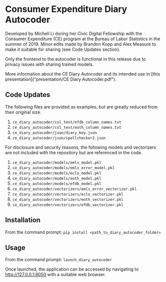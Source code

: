 # Consumer Expenditure Diary Autocoder

Developed by Michell Li during her Civic Digital Fellowship with the Consumer Expenditure (CE) program at the Bureau of Labor Statistics in the summer of 2019. Minor edits made by Brandon Kopp and Alex Measure to make it suitable for sharing (see Code Updates section).

Only the frontend to the autocoder is functional in this release due to privacy issues with sharing trained models.

More information about the CE Diary Autocoder and its intended use in [this presentation]("presentation/CE Diary Autocoder.pdf").

## Code Updates

The following files are provided as examples, but are greatly reduced from their original size.

1. `ce_diary_autocoder/col_text/efdb_column_names.txt`
2. `ce_diary_autocoder/col_text/eoth_column_names.txt`
3. `ce_diary_autocoder/json/diary_key.json`
4. `ce_diary_autocoder/json/spellchecker2.json`

For disclosure and security reasons, the following models and vectorizers are not included with the repository but are referenced in the code.

1. `ce_diary_autocoder/models/emls_model.pkl`
2. `ce_diary_autocoder/models/emls_error_model.pkl`
3. `ce_diary_autocoder/models/eclo_model.pkl`
4. `ce_diary_autocoder/models/eoth_model.pkl`
5. `ce_diary_autocoder/models/efdb_model.pkl`
6. `ce_diary_autocoder/vectorizers/emls_error_vectorizer.pkl`
7. `ce_diary_autocoder/vectorizers/eclo_vectorizer.pkl`
8. `ce_diary_autocoder/vectorizers/eoth_vectorizer.pkl`
9. `ce_diary_autocoder/vectorizers/efdb_vectorizer.pkl`

## Installation

From the command prompt:
`pip install <path_to_diary_autocoder_folder>`

## Usage

From the command prompt:
`launch_diary_autocoder`

Once launched, the application can be accessed by navigating to http://127.0.0.1:8050 with a suitable web browser.
